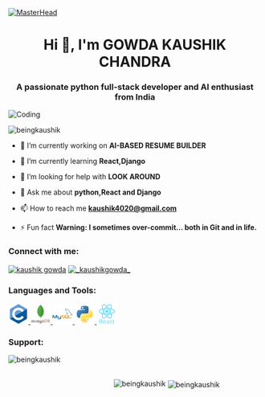 [![MasterHead](https://in.pinterest.com/pin/58054282691842786/)]()
<h1 align="center">Hi 👋, I'm GOWDA KAUSHIK CHANDRA</h1>
<h3 align="center">A passionate python full-stack developer and AI enthusiast from India</h3>
<img aling="right" alt="Coding" width="400" src="https://in.pinterest.com/pin/136937644915285201/">

<p align="left"> <img src="https://komarev.com/ghpvc/?username=beingkaushik&label=Profile%20views&color=0e75b6&style=flat" alt="beingkaushik" /> </p>

- 🔭 I’m currently working on **AI-BASED RESUME BUILDER**

- 🌱 I’m currently learning **React,Django**

- 🤝 I’m looking for help with **LOOK AROUND**

- 💬 Ask me about **python,React and Django**

- 📫 How to reach me **kaushik4020@gmail.com**

- ⚡ Fun fact **Warning: I sometimes over-commit… both in Git and in life.**

<h3 align="left">Connect with me:</h3>
<p align="left">
<a href="https://linkedin.com/in/kaushik gowda" target="blank"><img align="center" src="https://raw.githubusercontent.com/rahuldkjain/github-profile-readme-generator/master/src/images/icons/Social/linked-in-alt.svg" alt="kaushik gowda" height="30" width="40" /></a>
<a href="https://instagram.com/_kaushikgowda_" target="blank"><img align="center" src="https://raw.githubusercontent.com/rahuldkjain/github-profile-readme-generator/master/src/images/icons/Social/instagram.svg" alt="_kaushikgowda_" height="30" width="40" /></a>
</p>

<h3 align="left">Languages and Tools:</h3>
<p align="left"> <a href="https://www.cprogramming.com/" target="_blank" rel="noreferrer"> <img src="https://raw.githubusercontent.com/devicons/devicon/master/icons/c/c-original.svg" alt="c" width="40" height="40"/> </a> <a href="https://www.mongodb.com/" target="_blank" rel="noreferrer"> <img src="https://raw.githubusercontent.com/devicons/devicon/master/icons/mongodb/mongodb-original-wordmark.svg" alt="mongodb" width="40" height="40"/> </a> <a href="https://www.mysql.com/" target="_blank" rel="noreferrer"> <img src="https://raw.githubusercontent.com/devicons/devicon/master/icons/mysql/mysql-original-wordmark.svg" alt="mysql" width="40" height="40"/> </a> <a href="https://www.python.org" target="_blank" rel="noreferrer"> <img src="https://raw.githubusercontent.com/devicons/devicon/master/icons/python/python-original.svg" alt="python" width="40" height="40"/> </a> <a href="https://reactjs.org/" target="_blank" rel="noreferrer"> <img src="https://raw.githubusercontent.com/devicons/devicon/master/icons/react/react-original-wordmark.svg" alt="react" width="40" height="40"/> </a> </p>

<h3 align="left">Support:</h3>
<p><a href="https://ko-fi.com/beingkaushik"> <img align="left" src="https://cdn.ko-fi.com/cdn/kofi3.png?v=3" height="50" width="210" alt="beingkaushik" /></a></p><br><br>

<p><img align="left" src="https://github-readme-stats.vercel.app/api/top-langs?username=beingkaushik&show_icons=true&locale=en&layout=compact" alt="beingkaushik" /></p>

<p>&nbsp;<img align="center" src="https://github-readme-stats.vercel.app/api?username=beingkaushik&show_icons=true&locale=en" alt="beingkaushik" /></p>
